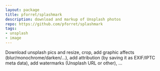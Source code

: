 ```yaml
---
layout: package
title: pforret/splashmark
description: download and markup of Unsplash photos
repo: https://github.com/pforret/splashmark
tags:
- unsplash
- image
---
```


Download unsplash pics and
resize,
crop,
add graphic affects (blur/monochrome/darken/...),
add attribution (by saving it as EXIF/IPTC meta data),
add watermarks (Unsplash URL or other),
...

